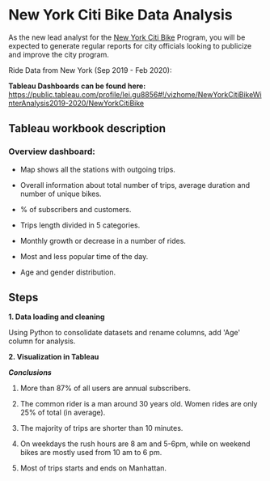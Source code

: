# New York Citi Bike Data Analysis

As the new lead analyst for the [New York Citi Bike](https://en.wikipedia.org/wiki/Citi_Bike) Program, you will be expected to generate regular reports for city officials looking to publicize and improve the city program.

Ride Data from New York (Sep 2019 - Feb 2020):

**Tableau Dashboards can be found here:**
https://public.tableau.com/profile/lei.gu8856#!/vizhome/NewYorkCitiBikeWinterAnalysis2019-2020/NewYorkCitiBike


## Tableau workbook description

### Overview dashboard:

* Map shows all the stations with outgoing trips.

* Overall information about total number of trips, average duration and number of unique bikes.

* % of subscribers and customers.

* Trips length divided in 5 categories.

* Monthly growth or decrease in a number of rides.

* Most and less popular time of the day.

* Age and gender distribution.


## Steps

**1. Data loading and cleaning**

Using Python to consolidate datasets and rename columns, add 'Age' column for analysis.

**2. Visualization in Tableau**

***Conclusions***

1. More than 87% of all users are annual subscribers.

2. The common rider is a man around 30 years old. Women rides are only 25% of total (in average).

3. The majority of trips are shorter than 10 minutes.

4. On weekdays the rush hours are 8 am and 5-6pm, while on weekend bikes are mostly used from 10 am to 6 pm.

5. Most of trips starts and ends on Manhattan.
